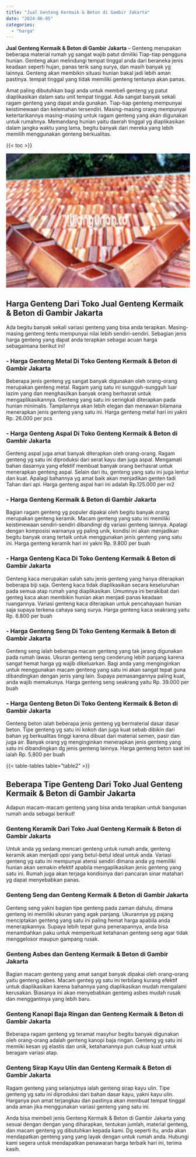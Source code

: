 ```yaml
---
title: "Jual Genteng Kermaik & Beton di Gambir Jakarta"
date: "2024-06-05"
categories: 
  - "harga"
---
```


**Jual Genteng Kermaik & Beton di Gambir Jakarta** – Genteng merupakan beberapa material rumah yg sangat wajib patut dimiliki Tiap-tiap pengguna hunian. Genteng akan melindungi tempat tinggal anda dari beraneka jenis keadaan seperti hujan, panas terik sang surya, dan masih banyak yg lainnya. Genteng akan membikin situasi hunian bakal jadi lebih aman pastinya. tempat tinggal yang tidak memiliki genteng tentunya akan panas.

Amat paling dibutuhkan bagi anda untuk membeli genteng yg patut diaplikasikan dalam satu unit tempat tinggal. Ada sangat banyak sekali ragam genteng yang dapat anda gunakan. Tiap-tiap genteng mempunyai keistimewaan dan kelemahan tersendiri. Masing-masing orang mempunyai ketertarikannya masing-masing untuk ragam genteng yang akan digunakan untuk rumahnya. Memandang hunian yaitu daerah tinggal yg diaplikasikan dalam jangka waktu yang lama, begitu banyak dari mereka yang lebih memilih menggunakan genteng berkualitas.

{{< toc >}}

![Jual Genteng Kermaik & Beton di Gambir Jakarta](/images/genteng-minimalis-murah29.png)

## Harga Genteng Dari Toko Jual Genteng Kermaik & Beton di Gambir Jakarta

Ada begitu banyak sekali variasi genteng yang bisa anda terapkan. Masing-masing genteng tentu mempunyai nilai lebih sendiri-sendiri. Sebagian jenis harga genteng yang dapat anda terapkan sebagai acuan harga sebagaimana berikut ini!

### \- Harga Genteng Metal Di Toko Genteng Kermaik & Beton di Gambir Jakarta

Beberapa jenis genteng yg sangat banyak digunakan oleh orang-orang merupakan genteng metal. Ragam yang satu ini sungguh-sungguh luar lazim yang dan menghasilkan banyak orang berhasrat untuk mengaplikasikannya. Genteng yang satu ini seringkali diterapkan pada hunian minimalis. Tampilannya akan lebih elegan dan menawan bilamana menerapkan jenis genteng yang satu ini. Harga genteng metal hari ini yakni Rp. 26.000 per pcs

### \- Harga Genteng Aspal Di Toko Genteng Kermaik & Beton di Gambir Jakarta

Genteng aspal juga amat banyak diterapkan oleh orang-orang. Ragam genteng yg satu ini diproduksi dari serat kayu dan juga aspal. Mengamati bahan dasarnya yang efektif membuat banyak orang berhasrat untuk menerapkan genteng aspal. Selain dari itu, genteng yang satu ini juga lentur dan kuat. Apalagi bahannya yg amat baik akan menjadikan genten tadi Tahan dari api. Harga genteng aspal hari ini adalah Rp.125.000 per m2

### \- Harga Genteng Kermaik & Beton di Gambir Jakarta

Bagian ragam genteng yg populer dipakai oleh begitu banyak orang merupakan genteng keramik. Macam genteng yang satu ini memiliki keistimewaan sendiri-sendiri dibandingi dg variasi genteng lainnya. Apalagi dengan komposisi warnanya yg paling unik, kondisi ini akan menjadikan begitu banyak orang tertaik untuk menggunakan jenis genteng yang satu ini. Harga genteng keramik hari ini yakni Rp. 9.800 per buah

### \- Harga Genteng Kaca Di Toko Genteng Kermaik & Beton di Gambir Jakarta

Genteng kaca merupakan salah satu jenis genteng yang hanya diterapkan beberapa biji saja. Genteng kaca tidak diaplikasikan secara keseluruhan pada semua atap rumah yang diaplikasikan. Umumnya ini berakibat dari genteg kaca akan membikin hunian akan menjadi panas keadaan ruangannya. Variasi genteng kaca diterapkan untuk pencahayaan hunian saja supaya terkena cahaya sang surya. Harga genteng kaca seakrang yaitu Rp. 8.800 per buah

### \- Harga Genteng Seng Di Toko Genteng Kermaik & Beton di Gambir Jakarta

Genteng seng ialah beberapa macam genteng yang tak jarang digunakan pada rumah lawas. Ukuran genteng seng cenderung lebih panjang karena sangat hemat harga yg wajib dikeluarkan. Bagi anda yang menginginkan untuk menggunakan macam genteng yang satu ini akan sangat tepat guna dibandingkan dengan jenis yang lain. Supaya pemasangannya paling kuat, anda wajib memakunya. Harga genteng seng seakrang yaitu Rp. 39.000 per buah

### \- Harga Genteng Beton Di Toko Genteng Kermaik & Beton di Gambir Jakarta

Genteng beton ialah beberapa jenis genteng yg bermaterial dasar dasar beton. Tipe genteng yg satu ini kokoh dan juga kuat sebab dibikin dari bahan yg berkualitas tinggi karena dibuat dari material semen, pasir dan juga air. Banyak orang yg menginginkan menerapkan jenis genteng yang satu ini dibandingkan dg jenis genteng lainnya. Harga genteng beton saat ini ialah Rp. 5.800 per buah

{{< table-tables table="table2" >}}

## Beberapa Tipe Genteng Dari Toko Jual Genteng Kermaik & Beton di Gambir Jakarta

Adapun macam-macam genteng yang bisa anda terapkan untuk bangunan rumah anda sebagai berikut!

### Genteng Keramik Dari Toko Jual Genteng Kermaik & Beton di Gambir Jakarta

Untuk anda yg sedang mencari genteng untuk rumah anda, genteng keramik akan menjadi opsi yang betul-betul ideal untuk anda. Variasi genteng yg satu ini mempunyai atensi sendiri dimana anda yg memiliki hunian akan semakin efektif apabila mengaplikasikan jenis genteng yang satu ini. Rumah juga akan terjaga kondisinya dari pancaran sinar matahari yg dapat menyebabkan panas.

### Genteng Seng dan Genteng Kermaik & Beton di Gambir Jakarta

Genteng seng yakni bagian tipe genteng pada zaman dahulu, dimana genteng ini memiliki ukuran yang agak panjang. Ukurannya yg pajang menciptakan genteng yang satu ini paling hemat harga apabila anda menerapkannya. Supaya lebih tepat guna penerapannya, anda bisa menambahkan paku untuk memperkuat ketahanan genteng seng agar tidak menggelosor maupun gampang rusak.

### Genteng Asbes dan Genteng Kermaik & Beton di Gambir Jakarta

Bagian macam genteng yang amat sangat banyak dipakai oleh orang-orang yaitu genteng asbes. Macam genteg yg satu ini terbilang kurang efektif untuk diaplikasikan karena bahannya yang diaplikasikan mudah mengalami kerusakan. Biasanya ini akan menyebabkan genteng asbes mudah rusak dan menggantinya yang lebih baru.

### Genteng Kanopi Baja Ringan dan Genteng Kermaik & Beton di Gambir Jakarta

Beberapa ragam genteng yg teramat masyhur begitu banyak digunakan oleh orang-orang adalah genteng kanopi baja ringan. Genteng yg satu ini memiiki kesan yg elastis dan unik, ketahanannya pun cukup kuat untuk beragam variasi atap.

### Genteng Sirap Kayu Ulin dan Genteng Kermaik & Beton di Gambir Jakarta

Ragam genteng yang selanjutnya ialah genteng sirap kayu ulin. Tipe genteng yg satu ini diproduksi dari bahan dasar kayu, yakni kayu ulin. Harganya pun amat terjangkau dan pastinya akan membuat tempat tinggal anda aman jika menggunakan variasi genteng yang satu ini.

Anda bisa membeli jenis Genteng Kermaik & Beton di Gambir Jakarta yang sesuai dengan dengan yang diharapkan, tentukan jumlah, material genteng, dan macam genteng yg dibutuhkan kepada kami. Dg seperti itu, anda akan mendapatkan genteng yang yang layak dengan untuk rumah anda. Hubungi kami segera untuk mendapatkan penawaran harga terbaik hari ini, terima kasih.
